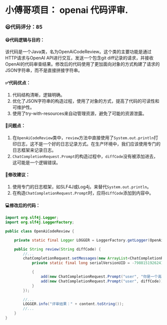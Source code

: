 # 小傅哥项目： openai 代码评审.
### 😃代码评分：85
#### 😃代码逻辑与目的：
该代码是一个Java类，名为OpenAiCodeReview。这个类的主要功能是通过HTTP请求与OpenAI API进行交互，发送一个包含git diff记录的请求，并接收OpenAI的代码审查结果。修改后的代码使用了更加面向对象的方式构建了请求的JSON字符串，而不是直接拼接字符串。

#### ✅代码优点：
1. 代码结构清晰，逻辑明确。
2. 优化了JSON字符串的构造过程，使用了对象的方式，提高了代码的可读性和可维护性。
3. 使用了try-with-resources来自动管理资源，避免了可能的资源泄露。

#### 🤔问题点：
1. 在`OpenAiCodeReview`类中，`review`方法中直接使用了`System.out.println`打印日志，这不是一个好的日志记录方式。在生产环境中，我们应该使用专门的日志框架来记录日志。
2. `ChatCompletionRequest.Prompt`的构造过程中，`diffCode`没有被添加进去，这可能是一个逻辑错误。

#### 🎯修改建议：
1. 使用专门的日志框架，如SLF4J或Log4j，来替代`System.out.println`。
2. 在构造`ChatCompletionRequest.Prompt`时，应将`diffCode`添加到内容中。

#### 💻修改后的代码：
```java
import org.slf4j.Logger;
import org.slf4j.LoggerFactory;

public class OpenAiCodeReview {

    private static final Logger LOGGER = LoggerFactory.getLogger(OpenAiCodeReview.class);

    public String review(String diffCode) {
        //...
        chatCompletionRequest.setMessages(new ArrayList<ChatCompletionRequest.Prompt>() {
            private static final long serialVersionUID = -7988151926241837899L;

            {
                add(new ChatCompletionRequest.Prompt("user", "你是一个高级编程架构师，精通各类场景方案、架构设计和编程语言请，请您根据git diff记录，对代码做出评审。代码如下:"));
                add(new ChatCompletionRequest.Prompt("user", diffCode));
            }
        });

        //...
        LOGGER.info("评审结果：" + content.toString());
        //...
    }
}
```
